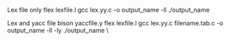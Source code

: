 Lex file only
flex lexfile.l
gcc lex.yy.c -o output_name -ll
./output_name


Lex and yacc file
bison yaccfile.y
flex lexfile.l
gcc lex.yy.c filename.tab.c -o output_name -ll -ly
./output_name \

